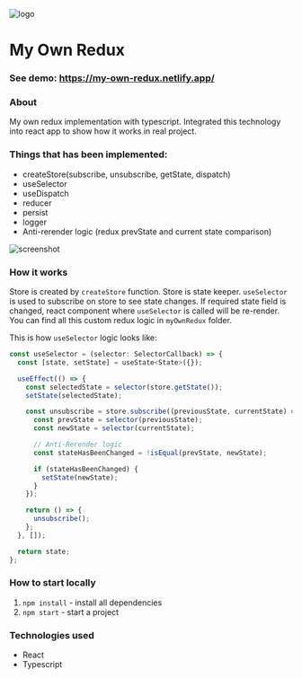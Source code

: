![logo](https://i.imgur.com/4Sre3gG.png)

# My Own Redux
### See demo: https://my-own-redux.netlify.app/

### About
My own redux implementation with typescript. Integrated this technology into react app to show how it works in real project. 

### Things that has been implemented:

- createStore(subscribe, unsubscribe, getState, dispatch)
- useSelector
- useDispatch
- reducer
- persist
- logger
- Anti-rerender logic (redux prevState and current state comparison)

![screenshot](https://i.imgur.com/JZnIqvR.png)

### How it works
Store is created by `createStore` function. Store is state keeper. `useSelector` is used to subscribe on store to see state changes. If required state field is changed, react component where `useSelector` is called will be re-render. You can find all this custom redux logic in `myOwnRedux` folder.

This is how  `useSelector` logic looks like:
```javascript
const useSelector = (selector: SelectorCallback) => {
  const [state, setState] = useState<State>({});

  useEffect(() => {
    const selectedState = selector(store.getState());
    setState(selectedState);

    const unsubscribe = store.subscribe((previousState, currentState) => {
      const prevState = selector(previousState);
      const newState = selector(currentState);

      // Anti-Rerender logic
      const stateHasBeenChanged = !isEqual(prevState, newState);

      if (stateHasBeenChanged) {
        setState(newState);
      }
    });

    return () => {
      unsubscribe();
    };
  }, []);

  return state;
};
```

### How to start locally
1.  `npm install` - install all dependencies
2.  `npm start` - start a project

### Technologies used
- React
- Typescript
